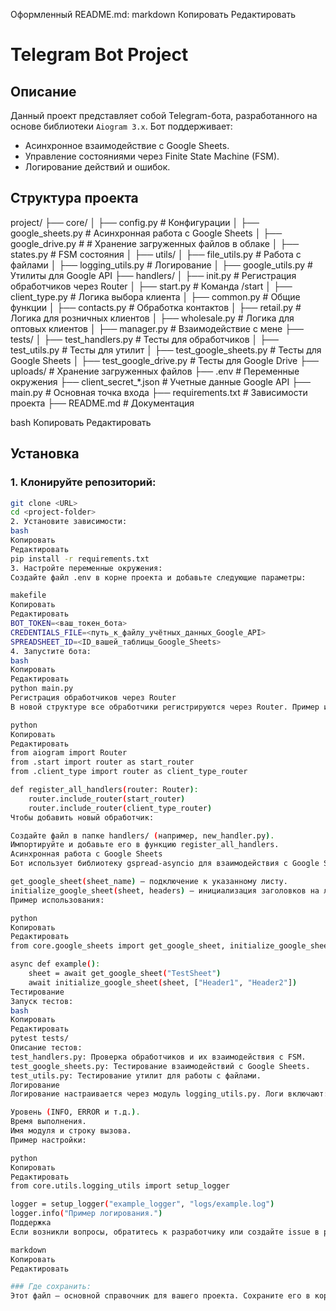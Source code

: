 Оформленный README.md:
markdown
Копировать
Редактировать
# Telegram Bot Project

## Описание
Данный проект представляет собой Telegram-бота, разработанного на основе библиотеки `Aiogram 3.x`. Бот поддерживает:
- Асинхронное взаимодействие с Google Sheets.
- Управление состояниями через Finite State Machine (FSM).
- Логирование действий и ошибок.

## Структура проекта
project/ 
├── core/ 
│ ├── config.py # Конфигурации 
│ ├── google_sheets.py # Асинхронная работа с Google Sheets 
│ ├── google_drive.py # # Хранение загруженных файлов в облаке
│ ├── states.py # FSM состояния 
│ ├── utils/ 
│ ├── file_utils.py # Работа с файлами 
│ ├── logging_utils.py # Логирование 
│ ├── google_utils.py # Утилиты для Google API 
├── handlers/ 
│ ├── init.py # Регистрация обработчиков через Router 
│ ├── start.py # Команда /start 
│ ├── client_type.py # Логика выбора клиента 
│ ├── common.py # Общие функции 
│ ├── contacts.py # Обработка контактов 
│ ├── retail.py # Логика для розничных клиентов 
│ ├── wholesale.py # Логика для оптовых клиентов 
│ ├── manager.py # Взаимодействие с мене 
├── tests/ 
│ ├── test_handlers.py # Тесты для обработчиков 
│ ├── test_utils.py # Тесты для утилит 
│ ├── test_google_sheets.py # Тесты для Google Sheets 
│ ├── test_google_drive.py # Тесты для Google Drive
├── uploads/ # Хранение загруженных файлов 
├── .env # Переменные окружения 
├── client_secret_*.json # Учетные данные Google API 
├── main.py # Основная точка входа 
├── requirements.txt # Зависимости проекта 
├── README.md # Документация

bash
Копировать
Редактировать

## Установка

### 1. Клонируйте репозиторий:
```bash
git clone <URL>
cd <project-folder>
2. Установите зависимости:
bash
Копировать
Редактировать
pip install -r requirements.txt
3. Настройте переменные окружения:
Создайте файл .env в корне проекта и добавьте следующие параметры:

makefile
Копировать
Редактировать
BOT_TOKEN=<ваш_токен_бота>
CREDENTIALS_FILE=<путь_к_файлу_учётных_данных_Google_API>
SPREADSHEET_ID=<ID_вашей_таблицы_Google_Sheets>
4. Запустите бота:
bash
Копировать
Редактировать
python main.py
Регистрация обработчиков через Router
В новой структуре все обработчики регистрируются через Router. Пример из handlers/__init__.py:

python
Копировать
Редактировать
from aiogram import Router
from .start import router as start_router
from .client_type import router as client_type_router

def register_all_handlers(router: Router):
    router.include_router(start_router)
    router.include_router(client_type_router)
Чтобы добавить новый обработчик:

Создайте файл в папке handlers/ (например, new_handler.py).
Импортируйте и добавьте его в функцию register_all_handlers.
Асинхронная работа с Google Sheets
Бот использует библиотеку gspread-asyncio для взаимодействия с Google Sheets. Основные функции:

get_google_sheet(sheet_name) — подключение к указанному листу.
initialize_google_sheet(sheet, headers) — инициализация заголовков на листе.
Пример использования:

python
Копировать
Редактировать
from core.google_sheets import get_google_sheet, initialize_google_sheet

async def example():
    sheet = await get_google_sheet("TestSheet")
    await initialize_google_sheet(sheet, ["Header1", "Header2"])
Тестирование
Запуск тестов:
bash
Копировать
Редактировать
pytest tests/
Описание тестов:
test_handlers.py: Проверка обработчиков и их взаимодействия с FSM.
test_google_sheets.py: Тестирование взаимодействий с Google Sheets.
test_utils.py: Тестирование утилит для работы с файлами.
Логирование
Логирование настраивается через модуль logging_utils.py. Логи включают:

Уровень (INFO, ERROR и т.д.).
Время выполнения.
Имя модуля и строку вызова.
Пример настройки:

python
Копировать
Редактировать
from core.utils.logging_utils import setup_logger

logger = setup_logger("example_logger", "logs/example.log")
logger.info("Пример логирования.")
Поддержка
Если возникли вопросы, обратитесь к разработчику или создайте issue в репозитории.

markdown
Копировать
Редактировать

### Где сохранить:
Этот файл — основной справочник для вашего проекта. Сохраните его в корне проекта как `README.md`. Он будет полезен для ваших коллег, других пользователей или для будущего себя.










